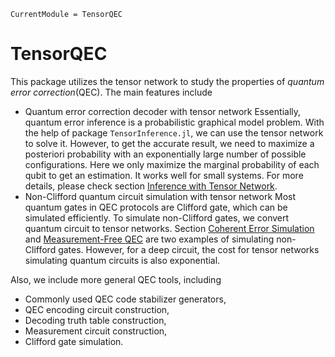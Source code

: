 ```@meta
CurrentModule = TensorQEC
```

# TensorQEC

This package utilizes the tensor network to study the properties of *quantum error correction*(QEC). The main features include
* Quantum error correction decoder with tensor network 
  Essentially, quantum error inference is a probabilistic graphical model problem. With the help of package `TensorInference.jl`, we can use the tensor network to solve it. However, to get the accurate result, we need to maximize a posteriori probability with an exponentially large number of possible configurations. Here we only maximize the marginal probability of each qubit to get an estimation. It works well for small systems. For more details, please check section [Inference with Tensor Network](@ref).
* Non-Clifford quantum circuit simulation with tensor network
  Most quantum gates in QEC protocols are Clifford gate, which can be simulated efficiently. To simulate non-Clifford gates, we convert quantum circuit to tensor networks. Section [Coherent Error Simulation](@ref) and [Measurement-Free QEC](@ref) are two examples of simulating non-Clifford gates. However, for a deep circuit, the cost for tensor networks simulating quantum circuits is also exponential.

Also, we include more general QEC tools, including
* Commonly used QEC code stabilizer generators,
* QEC encoding circuit construction,
* Decoding truth table construction,
* Measurement circuit construction,
* Clifford gate simulation.
  